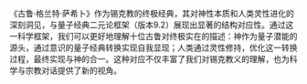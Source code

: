 《古鲁·格兰特·萨希卜》作为锡克教的终极经典，其对神性本质和人类灵性进化的深刻洞见，与量子经典二元论框架（版本9.2）展现出显著的结构对应性。通过这一科学框架，我们可以更好地理解十位古鲁对终极实在的描述：神作为量子潜能的源头，通过意识的量子经典转换实现自我显现；人类通过灵性修持，优化这一转换过程，最终实现与神的合一。这种对应不仅丰富了我们对锡克教义的理解，也为科学与宗教对话提供了新的视角。 